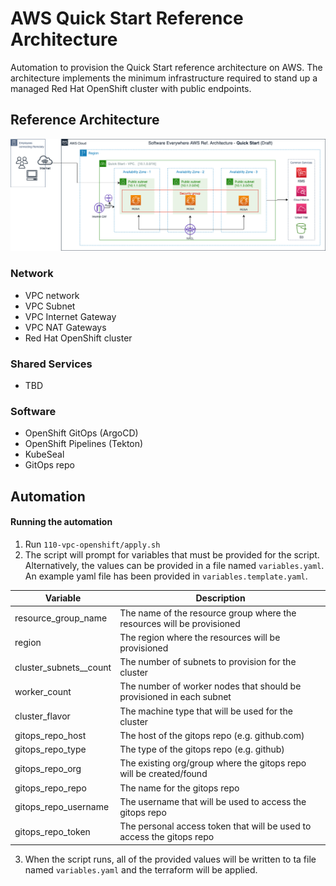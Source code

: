# AWS Quick Start Reference Architecture

Automation to provision the Quick Start reference architecture on AWS. The architecture implements the minimum infrastructure required to stand up a managed Red Hat OpenShift cluster with public endpoints.

## Reference Architecture

![QuickStart](architecture.png)

### Network

- VPC network
- VPC Subnet
- VPC Internet Gateway
- VPC NAT Gateways
- Red Hat OpenShift cluster

### Shared Services

- TBD

### Software

- OpenShift GitOps (ArgoCD)
- OpenShift Pipelines (Tekton)
- KubeSeal
- GitOps repo

## Automation

#### Running the automation

1. Run `110-vpc-openshift/apply.sh`
2. The script will prompt for variables that must be provided for the script. Alternatively, the values can be provided in a file named `variables.yaml`. An example yaml file has been provided in `variables.template.yaml`.

| Variable               | Description                                                            |
|------------------------|------------------------------------------------------------------------|
| resource_group_name    | The name of the resource group where the resources will be provisioned |
| region                 | The region where the resources will be provisioned                     |
| cluster_subnets__count | The number of subnets to provision for the cluster                     |
| worker_count           | The number of worker nodes that should be provisioned in each subnet   |
| cluster_flavor         | The machine type that will be used for the cluster                     |
| gitops_repo_host       | The host of the gitops repo (e.g. github.com)                          |
| gitops_repo_type       | The type of the gitops repo (e.g. github)                              |
| gitops_repo_org        | The existing org/group where the gitops repo will be created/found     |
| gitops_repo_repo       | The name for the gitops repo                                           |
| gitops_repo_username   | The username that will be used to access the gitops repo               |
| gitops_repo_token      | The personal access token that will be used to access the gitops repo  |

3. When the script runs, all of the provided values will be written to ta file named `variables.yaml` and the terraform will be applied.

